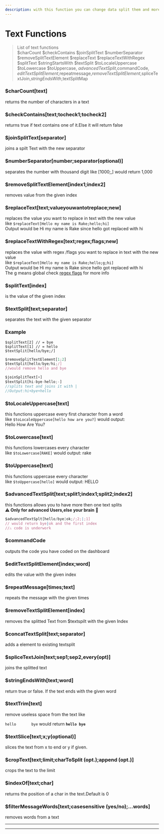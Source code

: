 ```yaml
---
description: with this function you can change data split them and more
---
```


# Text Functions

> List of text functions\
> $charCount $checkContains  $joinSplitText $numberSeparator $removeSplitTextElement $replaceText $replaceTextWithRegex $splitText $stringStartsWith $textSplit $toLocaleUppercase $toLowercase $toUppercase, $advancedTextSplit,$commandCode, $editTextSplitElement,$repeatmessage,$removeTextSplitElement,$spliceTextJoin,$stringEndsWith ,$textSplitMap

### $charCount\[text]

returns the number of characters in a text

### $checkContains\[text;tocheck1;tocheck2]

returns true if text contains one of it.Else it will return false

### $joinSplitText\[separator]

joins a spilt Text with the new separator

### $numberSeparator\[number;separator(optional)]

separates the number with thousand digit like \[1000;,] would return 1,000

### $removeSplitTextElement\[index1;index2]

removes value from the given index

### $replaceText\[text;valueyouwantotreplace;new]

replaces the value you want to replace in text with the new value\
like `$replaceText[Hello my name is Rake;hello;hi]`\
Output would be Hi my name is Rake since hello got replaced with hi

### $replaceTextWithRegex\[text;regex;flags;new]

replaces the value with regex /flags you want to replace in text with the new value\
like `$replaceText[Hello my name is Rake;hello;g;hi]`\
Output would be Hi my name is Rake since hello got replaced with hi\
The g means global check  [regex flags](https://www.w3schools.com/jsref/jsref\_obj\_regexp.asp) for more info

### &#x20;$splitText\[index]

is the value of the given index

### $textSplit\[text;separator]

separates the text with the given separator

### Example

```
$splitText[2] // = bye
$splitText[1] // = hello
$textSplit[hello/bye;/]
```

```javascript
$removeSplitTextElement[1;2]
$textSplit[hello/bye/hi;/]
//would remove hello and bye
```

```javascript
$joinSplitText[+]
$textSplit[hi-bye-hello;-]
//splits text and joins it with |
//Output:hi+bye+hello 
```

### $toLocaleUppercase\[text]

this functions uppercase every first character from a word\
like `$toLocaleUppercase[hello how are you?]` would output:\
Hello How Are You?

### $toLowercase\[text]

this functions lowercases every  character \
like `$toLowercase[RAKE]` would output: rake

### $toUppercase\[text]

this functions uppercase every  character \
like `$toUppercase[hello]` would output: HELLO

### $advancedTextSplit\[text;split1;index1;split2;index2]

this functions allows you to have more then one text splits\
**⚠ Only for advanced Users,else your brain** 🤯

```javascript
$advancedTextSplt[hello/bye|ok;/;2;|;1]
// would return bye|ok and the first index
//⚠ code is underwork
```

### $commandCode

outputs the code you have coded on the dashboard

### $editTextSplitElement\[index;word]

edits the value with the given index

### $repeatMessage\[times;text]

repeats the message with the given times

### $removeTextSplitElement\[index]

removes the splitted Text from $textspilt with the given Index

### $concatTextSplit\[text;separator]

adds a element to existing textsplit

### $spliceTextJoin\[text;sep1;sep2,every(opt)]

joins the splitted text

### $stringEndsWith\[text;word]

return true or false. If the text ends with the given word

### $textTrim\[text]

remove useless space from the text like

`hello       bye` would return **`hello bye`**

### **$textSlice\[text;x;y(optional)]**

slices the text from x to end or y if given.

### $cropText\[text;limit;charToSplit (opt.);append (opt.)]

crops the text to the limit

### $indexOf\[text;char]

returns the position of a char in the text.Default is 0

### $filterMessageWords\[text;casesensitive (yes/no);...words]

removes words from a text



****

****





